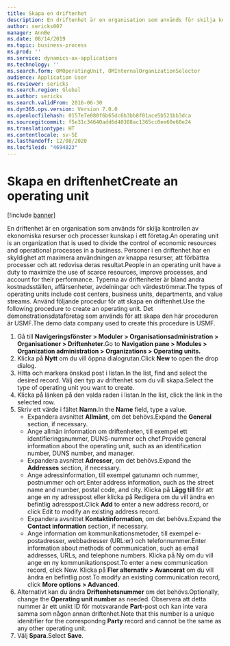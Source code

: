 ```yaml
---
title: Skapa en driftenhet
description: En driftenhet är en organisation som används för skilja kontrollen av ekonomiska resurser och processer kunskap i ett företag.
author: sericks007
manager: AnnBe
ms.date: 08/14/2019
ms.topic: business-process
ms.prod: ''
ms.service: dynamics-ax-applications
ms.technology: ''
ms.search.form: OMOperatingUnit, OMInternalOrganizationSelector
audience: Application User
ms.reviewer: sericks
ms.search.region: Global
ms.author: sericks
ms.search.validFrom: 2016-06-30
ms.dyn365.ops.version: Version 7.0.0
ms.openlocfilehash: 0157e7e080f6b65dc6b3bb8f01ace5b521bb3dca
ms.sourcegitcommit: f5e31c34640add6d40308ac1365cc0ee60e60e24
ms.translationtype: HT
ms.contentlocale: sv-SE
ms.lasthandoff: 12/08/2020
ms.locfileid: "4694823"
---
```

# <a name="create-an-operating-unit"></a><span data-ttu-id="8d074-103">Skapa en driftenhet</span><span class="sxs-lookup"><span data-stu-id="8d074-103">Create an operating unit</span></span>

[!include [banner](../../includes/banner.md)]

<span data-ttu-id="8d074-104">En driftenhet är en organisation som används för skilja kontrollen av ekonomiska resurser och processer kunskap i ett företag.</span><span class="sxs-lookup"><span data-stu-id="8d074-104">An operating unit is an organization that is used to divide the control of economic resources and operational processes in a business.</span></span> <span data-ttu-id="8d074-105">Personer i en driftenhet har en skyldighet att maximera användningen av knappa resurser, att förbättra processer och att redovisa deras resultat.</span><span class="sxs-lookup"><span data-stu-id="8d074-105">People in an operating unit have a duty to maximize the use of scarce resources, improve processes, and account for their performance.</span></span> <span data-ttu-id="8d074-106">Typerna av driftenheter är bland andra kostnadsställen, affärsenheter, avdelningar och värdeströmmar.</span><span class="sxs-lookup"><span data-stu-id="8d074-106">The types of operating units include cost centers, business units, departments, and value streams.</span></span> <span data-ttu-id="8d074-107">Använd följande procedur för att skapa en driftenhet.</span><span class="sxs-lookup"><span data-stu-id="8d074-107">Use the following procedure to create an operating unit.</span></span> <span data-ttu-id="8d074-108">Det demonstrationsdataföretag som används för att skapa den här proceduren är USMF.</span><span class="sxs-lookup"><span data-stu-id="8d074-108">The demo data company used to create this procedure is USMF.</span></span>

1. <span data-ttu-id="8d074-109">Gå till **Navigeringsfönster > Moduler > Organisationsadministration > Organisationer > Driftenheter**.</span><span class="sxs-lookup"><span data-stu-id="8d074-109">Go to **Navigation pane > Modules > Organization administration > Organizations > Operating units.**</span></span>
2. <span data-ttu-id="8d074-110">Klicka på **Nytt** om du vill öppna dialogrutan.</span><span class="sxs-lookup"><span data-stu-id="8d074-110">Click **New** to open the drop dialog.</span></span>
3. <span data-ttu-id="8d074-111">Hitta och markera önskad post i listan.</span><span class="sxs-lookup"><span data-stu-id="8d074-111">In the list, find and select the desired record.</span></span> <span data-ttu-id="8d074-112">Välj den typ av driftenhet som du vill skapa.</span><span class="sxs-lookup"><span data-stu-id="8d074-112">Select the type of operating unit you want to create.</span></span>  
4. <span data-ttu-id="8d074-113">Klicka på länken på den valda raden i listan.</span><span class="sxs-lookup"><span data-stu-id="8d074-113">In the list, click the link in the selected row.</span></span>
5. <span data-ttu-id="8d074-114">Skriv ett värde i fältet **Namn**.</span><span class="sxs-lookup"><span data-stu-id="8d074-114">In the **Name** field, type a value.</span></span>
    + <span data-ttu-id="8d074-115">Expandera avsnittet **Allmänt**, om det behövs.</span><span class="sxs-lookup"><span data-stu-id="8d074-115">Expand the **General** section, if necessary.</span></span>  
    + <span data-ttu-id="8d074-116">Ange allmän information om driftenheten, till exempel ett identifieringsnummer, DUNS-nummer och chef.</span><span class="sxs-lookup"><span data-stu-id="8d074-116">Provide general information about the operating unit, such as an identification number, DUNS number, and manager.</span></span>    
    + <span data-ttu-id="8d074-117">Expandera avsnittet **Adresser**, om det behövs.</span><span class="sxs-lookup"><span data-stu-id="8d074-117">Expand the **Addresses** section, if necessary.</span></span>  
    + <span data-ttu-id="8d074-118">Ange adressinformation, till exempel gatunamn och nummer, postnummer och ort.</span><span class="sxs-lookup"><span data-stu-id="8d074-118">Enter address information, such as the street name and number, postal code, and city.</span></span> <span data-ttu-id="8d074-119">Klicka på **Lägg till** för att ange en ny adresspost eller klicka på Redigera om du vill ändra en befintlig adresspost.</span><span class="sxs-lookup"><span data-stu-id="8d074-119">Click **Add** to enter a new address record, or click Edit to modify an existing address record.</span></span>   
    + <span data-ttu-id="8d074-120">Expandera avsnittet **Kontaktinformation**, om det behövs.</span><span class="sxs-lookup"><span data-stu-id="8d074-120">Expand the **Contact information** section, if necessary.</span></span>  
    + <span data-ttu-id="8d074-121">Ange information om kommunikationsmetoder, till exempel e-postadresser, webbadresser (URL:er) och telefonnummer.</span><span class="sxs-lookup"><span data-stu-id="8d074-121">Enter information about methods of communication, such as email addresses, URLs, and telephone numbers.</span></span> <span data-ttu-id="8d074-122">Klicka på Ny om du vill ange en ny kommunikationspost.</span><span class="sxs-lookup"><span data-stu-id="8d074-122">To enter a new communication record, click New.</span></span> <span data-ttu-id="8d074-123">Klicka på **Fler alternativ > Avancerat** om du vill ändra en befintlig post.</span><span class="sxs-lookup"><span data-stu-id="8d074-123">To modify an existing communication record, click **More options > Advanced**.</span></span>   
6. <span data-ttu-id="8d074-124">Alternativt kan du ändra **Driftenhetsnummer** om det behövs.</span><span class="sxs-lookup"><span data-stu-id="8d074-124">Optionally, change the **Operating unit number** as needed.</span></span> <span data-ttu-id="8d074-125">Observera att detta nummer är ett unikt ID för motsvarande **Part**-post och kan inte vara samma som någon annan driftenhet.</span><span class="sxs-lookup"><span data-stu-id="8d074-125">Note that this number is a unique idenitifier for the correspondng **Party** record and cannot be the same as any other operating unit.</span></span>
7. <span data-ttu-id="8d074-126">Välj **Spara**.</span><span class="sxs-lookup"><span data-stu-id="8d074-126">Select **Save**.</span></span>

